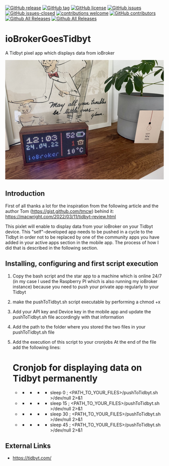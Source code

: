  [![GitHub release](https://img.shields.io/github/release/jhubig/ioBrokerGoesTidbyt/all.svg?maxAge=1)](https://GitHub.com/jhubig/ioBrokerGoesTidbyt/releases/)
 [![GitHub tag](https://img.shields.io/github/tag/jhubig/ioBrokerGoesTidbyt.svg)](https://GitHub.com/jhubig/ioBrokerGoesTidbyt/tags/)
 [![GitHub license](https://img.shields.io/github/license/jhubig/ioBrokerGoesTidbyt.svg)](https://github.com/jhubig/ioBrokerGoesTidbyt/blob/master/LICENSE)
 [![GitHub issues](https://img.shields.io/github/issues/jhubig/ioBrokerGoesTidbyt.svg)](https://GitHub.com/jhubig/ioBrokerGoesTidbyt/issues/)
 [![GitHub issues-closed](https://img.shields.io/github/issues-closed/jhubig/ioBrokerGoesTidbyt.svg)](https://GitHub.com/jhubig/ioBrokerGoesTidbyt/issues?q=is%3Aissue+is%3Aclosed)
 [![contributions welcome](https://img.shields.io/badge/contributions-welcome-brightgreen.svg?style=flat)](https://github.com/jhubig/ioBrokerGoesTidbyt/issues)
 [![GitHub contributors](https://img.shields.io/github/contributors/jhubig/ioBrokerGoesTidbyt.svg)](https://GitHub.com/jhubig/ioBrokerGoesTidbyt/graphs/contributors/)
 [![Github All Releases](https://img.shields.io/github/downloads/jhubig/ioBrokerGoesTidbytl/total.svg)](https://github.com/jhubig/ioBrokerGoesTidbyt)
 [![Github All Releases](https://img.shields.io/github/watchers/jhubig/ioBrokerGoesTidbyt?style=social)](https://github.com/jhubig/ioBrokerGoesTidbyt)

 # ioBrokerGoesTidbyt
  A Tidbyt pixel app which displays data from ioBroker

 ![ioBroker_Tidbyt.jpeg](img/ioBroker_Tidbyt.jpeg?raw=true "ioBroker_Tidbyt.jpeg")

 ## Introduction

 First of all thanks a lot for the inspiration from the following article and the author Tom (https://gist.github.com/tmcw) behind it: https://macwright.com/2022/03/11/tidbyt-review.html

 This pixlet will enable to display data from your ioBroker on your Tidbyt device. This "self"-developed app needs to be pushed in a cycle to the Tidbyt in order not to be replaced by one of the community apps you have added in your active apps section in the mobile app. The process of how I did that is described in the following section.

 ## Installing, configuring and first script execution

 1. Copy the bash script and the star app to a machine which is online 24/7 (in my case I used the Raspberry PI which is also running my ioBroker instance) because you need to push your private app regularly to your Tidbyt
 2. make the pushToTidbyt.sh script executable by performing a chmod +x
 3. Add your API key and Device key in the mobile app and update the pushToTidbyt.sh file accordingly with that information
 4. Add the path to the folder where you stored the two files in your pushToTidbyt.sh file
 5. Add the execution of this script to your cronjobs
      At the end of the file add the following lines:

      # Cronjob for displaying data on Tidbyt permanently
      * * * * * sleep  0 ; <PATH_TO_YOUR_FILES>/pushToTidbyt.sh >/dev/null 2>&1
      * * * * * sleep 15 ; <PATH_TO_YOUR_FILES>/pushToTidbyt.sh >/dev/null 2>&1
      * * * * * sleep 30 ; <PATH_TO_YOUR_FILES>/pushToTidbyt.sh >/dev/null 2>&1
      * * * * * sleep 45 ; <PATH_TO_YOUR_FILES>/pushToTidbyt.sh >/dev/null 2>&1

 ## External Links

 * https://tidbyt.com/
